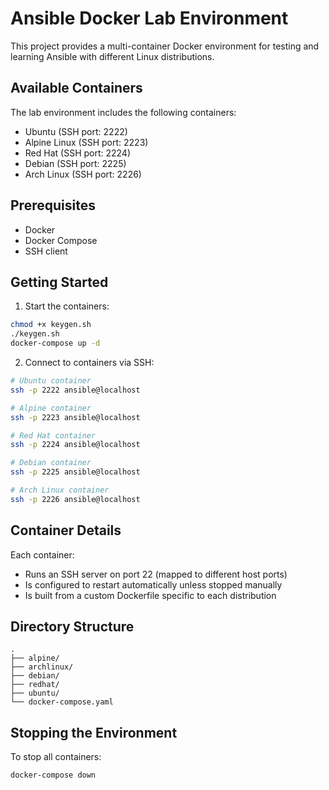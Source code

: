 # Ansible Docker Lab Environment

This project provides a multi-container Docker environment for testing and learning Ansible with different Linux distributions.

## Available Containers

The lab environment includes the following containers:

- Ubuntu (SSH port: 2222)
- Alpine Linux (SSH port: 2223)
- Red Hat (SSH port: 2224)
- Debian (SSH port: 2225)
- Arch Linux (SSH port: 2226)

## Prerequisites

- Docker
- Docker Compose
- SSH client

## Getting Started

1. Start the containers:
```bash
chmod +x keygen.sh
./keygen.sh
docker-compose up -d
```

2. Connect to containers via SSH:

```bash
# Ubuntu container
ssh -p 2222 ansible@localhost

# Alpine container
ssh -p 2223 ansible@localhost

# Red Hat container
ssh -p 2224 ansible@localhost

# Debian container
ssh -p 2225 ansible@localhost

# Arch Linux container
ssh -p 2226 ansible@localhost
```

## Container Details

Each container:
- Runs an SSH server on port 22 (mapped to different host ports)
- Is configured to restart automatically unless stopped manually
- Is built from a custom Dockerfile specific to each distribution

## Directory Structure

```
.
├── alpine/
├── archlinux/
├── debian/
├── redhat/
├── ubuntu/
└── docker-compose.yaml
```

## Stopping the Environment

To stop all containers:

```bash
docker-compose down
```